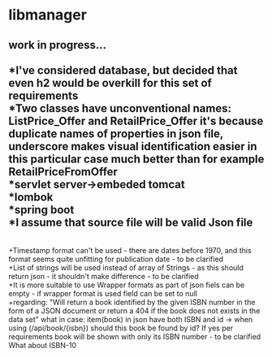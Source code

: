 # libmanager










work in progress...<br>
<br>*I've considered database, but decided that even h2 would be overkill for this set of requirements
<br>*Two classes have unconventional names: ListPrice_Offer and RetailPrice_Offer it's because duplicate names of properties in json file, underscore makes visual identification easier in this particular case much better than for example RetailPriceFromOffer
<br>*servlet server->embeded tomcat
<br>*lombok
<br>*spring boot
<br>*I assume that source file will be valid Json file
-----
<br>+Timestamp format can't be used - there are dates before 1970, and this format seems quite unfitting for publication date - to be clarified
<br>+List of strings will be used instead of array of Strings - as this should return json - it shouldn't make difference - to be clarified
<br>+It is more suitable to use Wrapper formats as part of json fiels can be empty - if wrapper format is used field can be set to null
<br>+regarding:
    "Will return a book identified by the given ISBN number in the form of a JSON document or return
    a 404 if the book does not exists in the data set"
    what in case:
    item(book) in json have both ISBN and id -> when using (/api/book/{isbn}) should this book be found by id? If yes per requirements book will be shown with only its ISBN number - to be clarified
<br>What about ISBN-10    